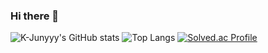 ### Hi there 👋

<!--
**Luca388/Luca388** is a ✨ _special_ ✨ repository because its `README.md` (this file) appears on your GitHub profile.

Here are some ideas to get you started:

- 🔭 I’m currently working on ...
- 🌱 I’m currently learning ...
- 👯 I’m looking to collaborate on ...
- 🤔 I’m looking for help with ...
- 💬 Ask me about ...
- 📫 How to reach me: ...
- 😄 Pronouns: ...
- ⚡ Fun fact: ...
-->
![K-Junyyy's GitHub stats](https://github-readme-stats.vercel.app/api?username=Luca388&show_icons=true&theme=radical)
![Top Langs](https://github-readme-stats.vercel.app/api/top-langs/?username=Luca388&layout=compact&theme=onedark)
[![Solved.ac Profile](http://mazassumnida.wtf/api/generate_badge?boj=ain388)](https://solved.ac/ain388) 
